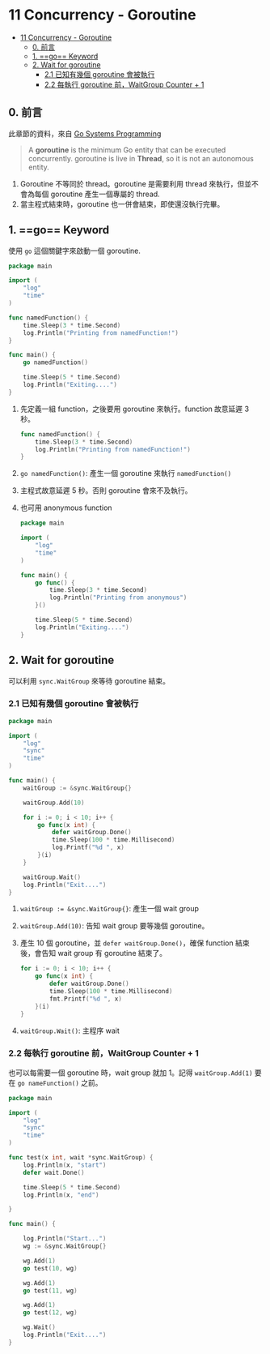 # 11 Concurrency - Goroutine

<!-- @import "[TOC]" {cmd="toc" depthFrom=1 depthTo=6 orderedList=false} -->

<!-- code_chunk_output -->

- [11 Concurrency - Goroutine](#11-concurrency-goroutine)
  - [0. 前言](#0-前言)
  - [1. ==go== Keyword](#1-go-keyword)
  - [2. Wait for goroutine](#2-wait-for-goroutine)
    - [2.1 已知有幾個 goroutine 會被執行](#21-已知有幾個-goroutine-會被執行)
    - [2.2 每執行 goroutine 前，WaitGroup Counter + 1](#22-每執行-goroutine-前waitgroup-counter-1)

<!-- /code_chunk_output -->

## 0. 前言
此章節的資料，來自 [Go Systems Programming](https://www.packtpub.com/networking-and-servers/go-systems-programming)

> A **goroutine** is the minimum Go entity that can be executed concurrently.
> goroutine is live in **Thread**, so it is not an autonomous entity.

1. Goroutine 不等同於 thread。goroutine 是需要利用 thread 來執行，但並不會為每個 goroutine 產生一個專屬的 thread.
1. 當主程式結束時，goroutine 也一併會結束，即使還沒執行完畢。

## 1. ==go== Keyword

使用 `go` 這個關鍵字來啟動一個 goroutine.

```go {.line-numbers}
package main

import (
    "log"
    "time"
)

func namedFunction() {
    time.Sleep(3 * time.Second)
    log.Println("Printing from namedFunction!")
}

func main() {
    go namedFunction()

    time.Sleep(5 * time.Second)
    log.Println("Exiting....")
}
```

1. 先定義一組 function，之後要用 goroutine 來執行。function 故意延遲 3 秒。

    ```go {.line-numbers}
    func namedFunction() {
        time.Sleep(3 * time.Second)
        log.Println("Printing from namedFunction!")
    }
    ```

1. `go namedFunction()`: 產生一個 goroutine 來執行 `namedFunction()`
1. 主程式故意延遲 5 秒。否則 goroutine 會來不及執行。
1. 也可用 anonymous function

    ```go {.line-numbers}
    package main

    import (
        "log"
        "time"
    )

    func main() {
        go func() {
            time.Sleep(3 * time.Second)
            log.Println("Printing from anonymous")
        }()

        time.Sleep(5 * time.Second)
        log.Println("Exiting....")
    }
    ```

## 2. Wait for goroutine

可以利用 `sync.WaitGroup` 來等待 goroutine 結束。

### 2.1 已知有幾個 goroutine 會被執行

```go {.line-numbers}
package main

import (
    "log"
    "sync"
    "time"
)

func main() {
    waitGroup := &sync.WaitGroup{}

    waitGroup.Add(10)

    for i := 0; i < 10; i++ {
        go func(x int) {
            defer waitGroup.Done()
            time.Sleep(100 * time.Millisecond)
            log.Printf("%d ", x)
        }(i)
    }

    waitGroup.Wait()
    log.Println("Exit....")
}
```

1. `waitGroup := &sync.WaitGroup{}`: 產生一個 wait group
1. `waitGroup.Add(10)`: 告知 wait group 要等幾個 goroutine。
1. 產生 10 個 goroutine，並 `defer waitGroup.Done()`，確保 function 結束後，會告知 wait group 有 goroutine 結束了。

    ```go {.line-numbers}
    for i := 0; i < 10; i++ {
        go func(x int) {
            defer waitGroup.Done()
            time.Sleep(100 * time.Millisecond)
            fmt.Printf("%d ", x)
        }(i)
    }
    ```

1. `waitGroup.Wait()`: 主程序 wait

### 2.2 每執行 goroutine 前，WaitGroup Counter + 1

也可以每需要一個 goroutine 時，wait group 就加 1。記得 `waitGroup.Add(1)` 要在 `go nameFunction()` 之前。

```go {.line-numbers}
package main

import (
    "log"
    "sync"
    "time"
)

func test(x int, wait *sync.WaitGroup) {
    log.Println(x, "start")
    defer wait.Done()

    time.Sleep(5 * time.Second)
    log.Println(x, "end")

}

func main() {

    log.Println("Start...")
    wg := &sync.WaitGroup{}

    wg.Add(1)
    go test(10, wg)

    wg.Add(1)
    go test(11, wg)

    wg.Add(1)
    go test(12, wg)

    wg.Wait()
    log.Println("Exit....")
}
```

